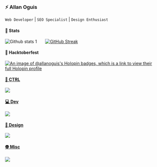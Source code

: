 <h3>⚡ Allan Oguis </h3>

`Web Developer` | `SEO Specialist` | `Design Enthusiast`

<h4>💎 Stats </h4>

![Github stats 1](https://github-readme-stats.vercel.app/api?username=allanoguis&hide_border=true&show_icons=true&bg_color=00000000&title_color=00FF02&text_color=00A001&icon_color=00FF02) &nbsp; &nbsp; &nbsp; [![GitHub Streak](https://streak-stats.demolab.com?user=allanoguis&theme=codestackr&hide_border=true&date_format=%5BY.%5Dn.j&mode=weekly&exclude_days=Sun%2CSat&card_width=500&background=00000000&border=EB5454&ring=00A001&stroke=00FF02&currStreakNum=00FF02&currStreakLabel=00FF02&dates=00A001&fire=00FF02&sideNums=00FF02&sideLabels=00A001)](https://git.io/streak-stats)

#### 👾 Hacktoberfest

[![An image of @allanoguis's Holopin badges, which is a link to view their full Holopin profile](https://holopin.me/allanoguis)](https://holopin.io/@allanoguis)

<p align="left">
  <a href="https://skillicons.dev">
    <h4>🐙 CTRL</h4> <img src="https://skillicons.dev/icons?i=git,github,gitlab,githubactions" />
  </a>
</p>

<p align="left">
  <a href="https://skillicons.dev">
    <h4>💻 Dev</h4> <img src="https://skillicons.dev/icons?i=html,css,bootstrap,js,ts,jquery,nextjs,react,tailwind" />
  </a>
</p>

<p align="left">
  <a href="https://skillicons.dev">
    <h4>🎨 Design</h4> <img src="https://skillicons.dev/icons?i=ps,ai,figma,sketchup,blender" />
  </a>
</p>

<p align="left">
  <a href="https://skillicons.dev">
    <h4>👽 Misc</h4> <img src="https://skillicons.dev/icons?i=discord,bots,vscode,notion,md" />
  </a>
</p>





